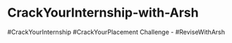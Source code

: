 # CrackYourInternship-with-Arsh
#CrackYourInternship #CrackYourPlacement Challenge - #ReviseWithArsh
